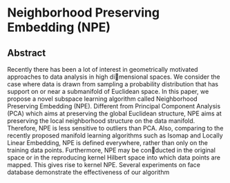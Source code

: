 # Neighborhood Preserving Embedding (NPE)

## Abstract
Recently there has been a lot of interest in geometrically motivated approaches to data analysis in high dimensional spaces. We consider the case where data is drawn from sampling a probability distribution that has
support on or near a submanifold of Euclidean space. In this paper, we propose a novel subspace learning algorithm called Neighborhood Preserving Embedding (NPE). Different from Principal Component Analysis (PCA) which aims
at preserving the global Euclidean structure, NPE aims at preserving the local neighborhood structure on the data manifold. Therefore, NPE is less sensitive to outliers than PCA. Also, comparing to the recently proposed manifold
learning algorithms such as Isomap and Locally Linear Embedding, NPE is defined everywhere, rather than only on the training data points. Furthermore, NPE may be conducted in the original space or in the reproducing kernel
Hilbert space into which data points are mapped. This gives rise to kernel NPE. Several experiments on face database demonstrate the effectiveness of our algorithm
